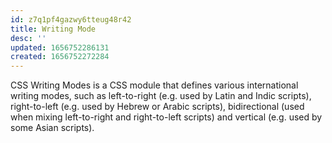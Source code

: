 ```yaml
---
id: z7q1pf4gazwy6tteug48r42
title: Writing Mode
desc: ''
updated: 1656752286131
created: 1656752272284
---
```


CSS Writing Modes is a CSS module that defines various international writing modes, such as left-to-right (e.g. used by Latin and Indic scripts), right-to-left (e.g. used by Hebrew or Arabic scripts), bidirectional (used when mixing left-to-right and right-to-left scripts) and vertical (e.g. used by some Asian scripts).
